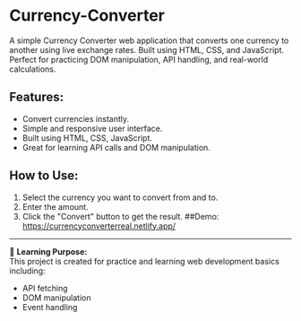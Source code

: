 # Currency-Converter
A simple Currency Converter web application that converts one currency to another using live exchange rates. Built using HTML, CSS, and JavaScript. Perfect for practicing DOM manipulation, API handling, and real-world calculations.
## Features:
- Convert currencies instantly.
- Simple and responsive user interface.
- Built using HTML, CSS, JavaScript.
- Great for learning API calls and DOM manipulation.

## How to Use:
1. Select the currency you want to convert from and to.
2. Enter the amount.
3. Click the "Convert" button to get the result.
##Demo:
https://currencyconverterreal.netlify.app/
---

🧠 **Learning Purpose:**  
This project is created for practice and learning web development basics including:
- API fetching
- DOM manipulation
- Event handling
